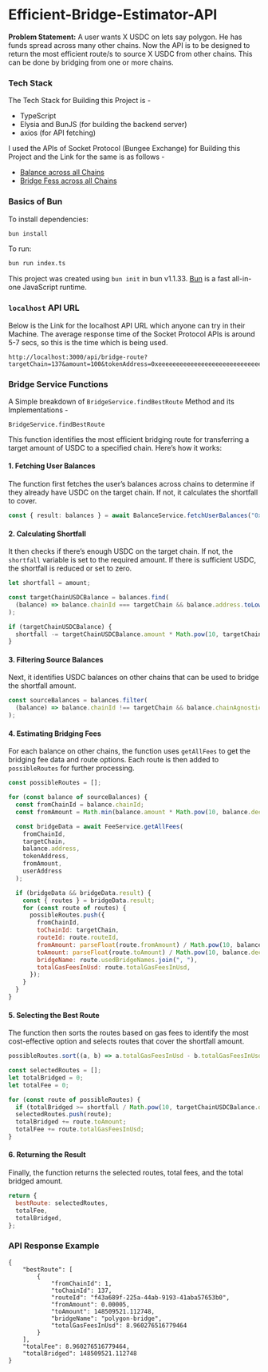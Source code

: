 # Efficient-Bridge-Estimator-API

**Problem Statement:** A user wants X USDC on lets say polygon. He has funds spread across many other chains. Now the API is to be designed to return the most efficient route/s to source X USDC from other chains. This can be done by bridging from one or more chains.

### Tech Stack

The Tech Stack for Building this Project is - 

- TypeScript
- Elysia and BunJS (for building the backend server)
- axios (for API fetching)

I used the APIs of Socket Protocol (Bungee Exchange) for Building this Project and the Link for the same is as follows - 

- [Balance across all Chains](https://docs.bungee.exchange/socket-api-reference/balances-controller-get-balances)
- [Bridge Fess across all Chains](https://docs.bungee.exchange/socket-api-reference/quote-controller-get-quote/)

### Basics of Bun

To install dependencies:

```bash
bun install
```

To run:

```bash
bun run index.ts
```

This project was created using `bun init` in bun v1.1.33. [Bun](https://bun.sh) is a fast all-in-one JavaScript runtime.

### `localhost` API URL

Below is the Link for the localhost API URL which anyone can try in their Machine. The average response time of the Socket Protocol APIs is around 5-7 secs, so this is the time which is being used.

```
http://localhost:3000/api/bridge-route?targetChain=137&amount=100&tokenAddress=0xeeeeeeeeeeeeeeeeeeeeeeeeeeeeeeeeeeeeeeee&userAddress=0x3e8cB4bd04d81498aB4b94a392c334F5328b237b
```

### Bridge Service Functions

A Simple breakdown of `BridgeService.findBestRoute` Method and its Implementations -

`BridgeService.findBestRoute`

This function identifies the most efficient bridging route for transferring a target amount of USDC to a specified chain. Here’s how it works:

#### 1. Fetching User Balances
   The function first fetches the user’s balances across chains to determine if they already have USDC on the target chain. If not, it calculates the shortfall to cover.

   ```typescript
   const { result: balances } = await BalanceService.fetchUserBalances("0x02023e8f8D0aa65562af1183DF7f76d79D6f7248");
   ```

#### 2. Calculating Shortfall
   It then checks if there’s enough USDC on the target chain. If not, the `shortfall` variable is set to the required amount. If there is sufficient USDC, the shortfall is reduced or set to zero.

   ```typescript
   let shortfall = amount;
   
   const targetChainUSDCBalance = balances.find(
     (balance) => balance.chainId === targetChain && balance.address.toLowerCase() === tokenAddress.toLowerCase()
   );
   
   if (targetChainUSDCBalance) {
     shortfall -= targetChainUSDCBalance.amount * Math.pow(10, targetChainUSDCBalance.decimals); 
   }
   ```

#### 3. Filtering Source Balances
   Next, it identifies USDC balances on other chains that can be used to bridge the shortfall amount.

   ```typescript
   const sourceBalances = balances.filter(
     (balance) => balance.chainId !== targetChain && balance.chainAgnosticId === "USDC"
   );
   ```

#### 4. Estimating Bridging Fees
   For each balance on other chains, the function uses `getAllFees` to get the bridging fee data and route options. Each route is then added to `possibleRoutes` for further processing.

   ```javascript
   const possibleRoutes = [];

   for (const balance of sourceBalances) {
     const fromChainId = balance.chainId;
     const fromAmount = Math.min(balance.amount * Math.pow(10, balance.decimals), shortfall);

     const bridgeData = await FeeService.getAllFees(
       fromChainId,
       targetChain,
       balance.address,
       tokenAddress,
       fromAmount,
       userAddress
     );

     if (bridgeData && bridgeData.result) {
       const { routes } = bridgeData.result;
       for (const route of routes) {
         possibleRoutes.push({
           fromChainId,
           toChainId: targetChain,
           routeId: route.routeId,
           fromAmount: parseFloat(route.fromAmount) / Math.pow(10, balance.decimals),
           toAmount: parseFloat(route.toAmount) / Math.pow(10, balance.decimals),
           bridgeName: route.usedBridgeNames.join(", "),
           totalGasFeesInUsd: route.totalGasFeesInUsd,
         });
       }
     }
   }
   ```

#### 5. Selecting the Best Route
   The function then sorts the routes based on gas fees to identify the most cost-effective option and selects routes that cover the shortfall amount.

   ```javascript
   possibleRoutes.sort((a, b) => a.totalGasFeesInUsd - b.totalGasFeesInUsd);

   const selectedRoutes = [];
   let totalBridged = 0;
   let totalFee = 0;

   for (const route of possibleRoutes) {
     if (totalBridged >= shortfall / Math.pow(10, targetChainUSDCBalance.decimals)) break;
     selectedRoutes.push(route);
     totalBridged += route.toAmount;
     totalFee += route.totalGasFeesInUsd;
   }
   ```

#### 6. Returning the Result
   Finally, the function returns the selected routes, total fees, and the total bridged amount.

   ```javascript
   return {
     bestRoute: selectedRoutes,
     totalFee,
     totalBridged,
   };
   ```

### API Response Example

```
{
    "bestRoute": [
        {
            "fromChainId": 1,
            "toChainId": 137,
            "routeId": "f43a689f-225a-44ab-9193-41aba57653b0",
            "fromAmount": 0.00005,
            "toAmount": 148509521.112748,
            "bridgeName": "polygon-bridge",
            "totalGasFeesInUsd": 8.960276516779464
        }
    ],
    "totalFee": 8.960276516779464,
    "totalBridged": 148509521.112748
}
```


